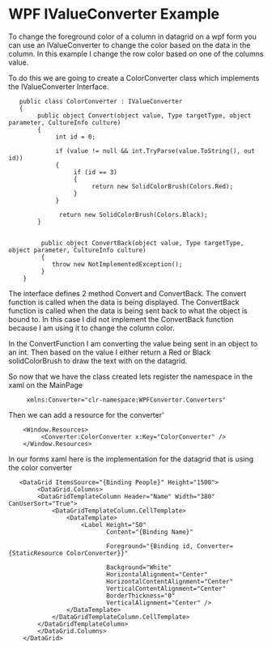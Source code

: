 # WPF IValueConverter Example  


To change the foreground color of a column in datagrid on a wpf form you can use an IValueConverter to change the color based on the data in the column.  In this example I change the row color based on one of the columns value.

To do this we are going to create a ColorConverter class which implements the IValueConverter Interface.  


       public class ColorConverter : IValueConverter
       {
            public object Convert(object value, Type targetType, object parameter, CultureInfo culture)
            {
                 int id = 0;

                 if (value != null && int.TryParse(value.ToString(), out id))
                 {
                      if (id == 3)
                      {
                           return new SolidColorBrush(Colors.Red);
                      }
                 }

                  return new SolidColorBrush(Colors.Black);
            }


             public object ConvertBack(object value, Type targetType, object parameter, CultureInfo culture)
             {
                throw new NotImplementedException();
             }
        }
        
 The interface defines 2 method Convert and ConvertBack.  The convert function is called when the data is being displayed.  The ConvertBack function is called when the data is being sent back to what the object is bound to.  In this case I did not implement the ConvertBack function because I am using it to change the column color.
 
 In the ConvertFunction I am converting the value being sent in an object to an int.  Then based on the value I either return a Red or Black solidColorBrush to draw the text with on the datagrid.
 
 So now that we have the class created lets register the namespace in the xaml on the MainPage
 
         xmlns:Converter="clr-namespace:WPFConvertor.Converters"

Then we can add a resource for the converter'

        <Window.Resources>
             <Converter:ColorConverter x:Key="ColorConverter" />
        </Window.Resources>

In our forms xaml here is the implementation for the datagrid that is using the color converter

       <DataGrid ItemsSource="{Binding People}" Height="1500">
            <DataGrid.Columns>
            <DataGridTemplateColumn Header="Name" Width="380" CanUserSort="True">
                <DataGridTemplateColumn.CellTemplate>
                    <DataTemplate>
                        <Label Height="50"
                               Content="{Binding Name}"

                               Foreground="{Binding id, Converter={StaticResource ColorConverter}}"

                               Background="White"
                               HorizontalAlignment="Center"
                               HorizontalContentAlignment="Center"
                               VerticalContentAlignment="Center"
                               BorderThickness="0"
                               VerticalAlignment="Center" />
                    </DataTemplate>
                </DataGridTemplateColumn.CellTemplate>
            </DataGridTemplateColumn>
            </DataGrid.Columns>
        </DataGrid>


